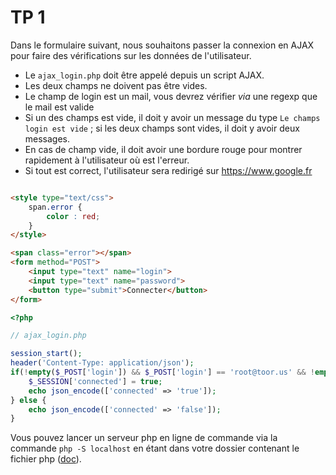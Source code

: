 # TP 1 

Dans le formulaire suivant, nous souhaitons passer la connexion en AJAX pour faire des vérifications sur les données de l'utilisateur. 


* Le `ajax_login.php` doit être appelé depuis un script AJAX.
* Les deux champs ne doivent pas être vides.
* Le champ de login est un mail, vous devrez vérifier _via_ une regexp que le mail est valide
* Si un des champs est vide, il doit y avoir un message du type `Le champs login est vide` ; si les deux champs sont vides, il doit y avoir deux messages. 
* En cas de champ vide, il doit avoir une bordure rouge pour montrer rapidement à l'utilisateur où est l'erreur. 
* Si tout est correct, l'utilisateur sera redirigé sur https://www.google.fr


```html 

<style type="text/css">
	span.error {
		color : red;
	}
</style>

<span class="error"></span>
<form method="POST">
	<input type="text" name="login">
	<input type="text" name="password">
	<button type="submit">Connecter</button>
</form>
```


```php
<?php

// ajax_login.php

session_start(); 
header('Content-Type: application/json');
if(!empty($_POST['login']) && $_POST['login'] == 'root@toor.us' && !empty($_POST['password']) && $_POST['password'] == 'toor'){
	$_SESSION['connected'] = true; 
	echo json_encode(['connected' => 'true']);
} else {
	echo json_encode(['connected' => 'false']);
}

```

Vous pouvez lancer un serveur php en ligne de commande via la commande `php -S localhost` en étant dans votre dossier contenant le fichier php ([doc](http://php.net/manual/fr/features.commandline.webserver.php)). 
